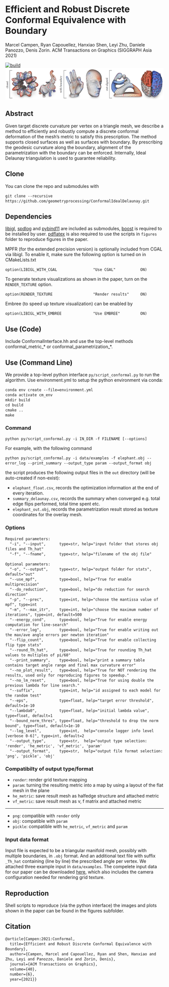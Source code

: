 # Efficient and Robust Discrete Conformal Equivalence with Boundary
Marcel Campen, Ryan Capouellez, Hanxiao Shen, Leyi Zhu, Daniele Panozzo, Denis Zorin. ACM Transactions on Graphics (SIGGRAPH Asia 2021)

[![build](https://github.com/geometryprocessing/ConformalIdealDelaunay/workflows/CMake/badge.svg)](https://github.com/geometryprocessing/ConformalIdealDelaunay/actions/workflows/cmake.yml)
![Examples](figures/teaser/teaser.png?raw=true "Title")

## Abstract
Given target discrete curvature per vertex on a triangle mesh, we describe a method to efficiently and robustly compute a discrete conformal deformation
of the mesh’s metric to satisfy this prescription. The method supports closed surfaces as well as surfaces with boundary.
By prescribing the geodesic curvature along the boundary, alignment of the parametrization with the boundary can be enforced. 
Internally, Ideal Delaunay triangulation is used to guarantee reliability.
## Clone
You can clone the repo and submodules with
```
git clone --recursive https://github.com/geometryprocessing/ConformalIdealDelaunay.git
```
## Dependencies
[libigl](https://libigl.github.io/), [spdlog](https://github.com/gabime/spdlog) and [pybind11](https://pybind11.readthedocs.io/en/stable/) are included as submodules, [boost](https://www.boost.org/) is required to be installed by user. [pdflatex](https://www.tug.org/applications/pdftex/) is also required to use the scripts in `figures` folder to reproduce figures in the paper.

MPFR (for the extended precision version) is optionally included from CGAL via libigl. To enable it, make sure the following option is turned on in CMakeLists.txt
```
option(LIBIGL_WITH_CGAL                "Use CGAL"           ON)
```
To generate texture visualizations as shown in the paper, turn on the `RENDER_TEXTURE` option.
```
option(RENDER_TEXTURE                  "Render results"     ON)
```
Embree (to speed up texture visualization) can be enabled by
```
option(LIBIGL_WITH_EMBREE              "Use EMBREE"         ON)
```
## Use (Code)
Include ConformalInterface.hh and use the top-level methods conformal_metric_* or conformal_parametrization_*.

## Use (Command Line)
We provide a top-level python interface `py/script_conformal.py` to run the algorithm.
Use environment.yml to setup the python environment via conda:
```
conda env create --file=environment.yml
conda activate cm_env
mkdir build
cd build
cmake ..
make
```
### Command
```
python py/script_conformal.py -i IN_DIR -f FILENAME [--options]
```
For example, with the following command
```
python py/script_conformal.py -i data/examples -f elephant.obj --error_log --print_summary --output_type param --output_format obj
```
the script produces the following output files in the `out` directory (will be auto-created if non-exist):
- `elephant_float.csv`, records the optimization information at the end of every iteration.
- `summary_delaunay.csv`, records the summary when converged e.g. total edge flips performed, total time spent etc.
- `elephant_out.obj`, records the parametrization result stored as texture coordinates for the overlay mesh.
### Options
```
Required parameters:
  "-i", "--input",      type=str, help="input folder that stores obj files and Th_hat"
  "-f", "--fname",      type=str, help="filename of the obj file"

Optional parameters:
  "-o", "--output",     type=str, help="output folder for stats", default="out"
  "--use_mpf",          type=bool, help="True for enable multiprecision"
  "--do_reduction",     type=bool, help="do reduction for search direction"
  "-p", "--prec",       type=int, help="choose the mantissa value of mpf", type=int
  "-m", "--max_itr",    type=int, help="choose the maximum number of iterations", type=int, default=500
  "--energy_cond",      type=bool, help="True for enable energy computation for line-search"
  "--error_log",        type=bool, help="True for enable writing out the max/ave angle errors per newton iteration"
  "--flip_count",       type=bool, help="True for enable collecting flip type stats"
  "--round_Th_hat",     type=bool, help="True for rounding Th_hat values to multiples of pi/60"
  "--print_summary",    type=bool, help="print a summary table contains target angle range and final max curvature error"
  "--no_plot_result",   type=bool, help="True for NOT rendering the results, used only for reproducing figures to speedup."
  "--no_lm_reset",      type=bool, help="True for using double the previous lambda for line search."
  "--suffix",           type=int, help="id assigned to each model for the random test"
  "--eps",              type=float, help="target error threshold", default=1e-10
  "--lambda0",          type=float, help="initial lambda value", type=float, default=1
  "--bound_norm_thres", type=float, help="threshold to drop the norm bound", type=float, default=1e-10
  "--log_level",        type=int,  help="console logger info level [verbose 0-6]", type=int, default=2
  "--output_type",      type=str,  help="output type selection: 'render', 'he_metric', 'vf_metric', 'param'
  "--output_format",    type=str,  help="output file format selection: 'png', 'pickle', 'obj'
```

### Compatibilty of output type/format
- `render`: render grid texture mapping
- `param`: turning the resulting metric into a map by using a layout of the flat mesh in the plane
- `he_metric`: save result mesh as halfedge structure and attached metric
- `vf_metric`: save result mesh as v, f matrix and attached metric
----
- `png`: compatible with `render` only
- `obj`: compatible with `param`
- `pickle`: compatible with `he_metric`, `vf_metric` and `param`


### Input data format

Input file is expected to be a triangular manifold mesh, possibly with multiple boundaries, in `.obj` format. And an additional text file with suffix `_Th_hat` containing (line by line) the prescribed angle per vertex. We attached three example input in `data/examples`. The compelete input data for our paper can be downloaded [here]( https://cims.nyu.edu/gcl/papers/2021-Conformal.zip), which also includes the camera configuration needed for rendering grid texture.
## Reproduction
Shell scripts to reproduce (via the python interface) the images and plots shown in the paper can be found in the figures subfolder.

## Citation
```
@article{Campen:2021:Conformal,
  title={Efficient and Robust Discrete Conformal Equivalence with Boundary},
  author={Campen, Marcel and Capouellez, Ryan and Shen, Hanxiao and Zhu, Leyi and Panozzo, Daniele and Zorin, Denis},
  journal={ACM Transactions on Graphics},
  volume={40},
  number={6},
  year={2021}}
```
